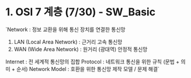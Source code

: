 # 1. OSI 7 계층 (7/30) - SW_Basic
`Network : 정보 교환을 위해 통신 장치를 연결한 통신망
1. LAN (Local Area Network) : 근거리 고속 통신망
2. WAN (Wide Area Network) : 원거리 (광대역) 안정적 통신망

Internet : 전 세계적 통신망의 집합
Protocol : 네트워크 통신을 위한 규칙 (문법 + 의미 + 순서)
Network Model : 호환을 위한 통신망 제작 모델 / 문제 해결`

